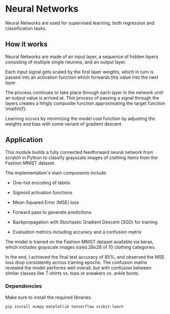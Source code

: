 # Neural Networks

Neural Networks are used for supervised learning, both regression and classification tasks.
## How it works
Neural Networks are made of an input layer, a sequence of hidden layers consisting of multiple single neurons, and an output layer.

Each input signal gets scaled by the first layer weights, which in turn is passed into an activation function which forwards this value into the next layer.

The process continues to take place through each layer in the network until an output value is arrived at. 
This process of passing a signal through the layers creates a hihgly composite function approximating the target function \mathit{f}.

Learning occurs by minimizing the model cost function by adjusting the weights and bias with some variant of gradient descent.


## Application
This module builds a fully connected feedforward neural network from scratch in Python to classify grayscale images of clothing items from the Fashion MNIST dataset. 

The implementation's main components include:
- One-hot encoding of labels

- Sigmoid activation functions

- Mean Squared Error (MSE) loss

- Forward pass to generate predictions

- Backpropagation with Stochastic Gradient Descent (SGD) for training

- Evaluation metrics including accuracy and a confusion matrix

The model is trained on the Fashion MNIST dataset available via keras, which includes grayscale images sized 28x28 of 10 clothing categories.

In the end, I achieved the final test accuracy of 85%, and observed the MSE loss drop consistently across training epochs. The confusion matrix revealed the model performs well overall, but with confusion between similar classes like T-shirts vs. tops or sneakers vs. ankle boots.

### Dependencies

Make sure to install the required libraries.
```bash 
pip install numpy matplotlib tensorflow scikit-learn
